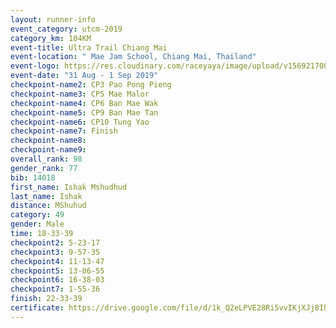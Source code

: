 ```yaml
---
layout: runner-info 
event_category: utcm-2019 
category_km: 104KM 
event-title: Ultra Trail Chiang Mai 
event-location: " Mae Jam School, Chiang Mai, Thailand" 
event-logo: https://res.cloudinary.com/raceyaya/image/upload/v1569217001/logo/ultra-trail-chiangmai_ay7efp.jpg 
event-date: "31 Aug - 1 Sep 2019" 
checkpoint-name2: CP3 Pao Pong Pieng 
checkpoint-name3: CP5 Mae Malor 
checkpoint-name4: CP6 Ban Mae Wak  
checkpoint-name5: CP9 Ban Mae Tan 
checkpoint-name6: CP10 Tung Yao 
checkpoint-name7: Finish 
checkpoint-name8: 
checkpoint-name9: 
overall_rank: 98
gender_rank: 77
bib: 14018
first_name: Ishak Mshudhud
last_name: Ishak
distance: MShuhud
category: 49
gender: Male
time: 18-33-39
checkpoint2: 5-23-17
checkpoint3: 9-57-35
checkpoint4: 11-13-47
checkpoint5: 13-06-55
checkpoint6: 16-38-03
checkpoint7: 1-55-36
finish: 22-33-39
certificate: https://drive.google.com/file/d/1k_Q2eLPVE28Ri5vvIKjXJj8IhaU-WXxp/view?usp=sharing
---
```

